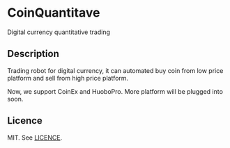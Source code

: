 # CoinQuantitave
Digital currency quantitative trading

## Description
Trading robot for digital currency, it can automated buy coin from low price platform and sell from high price platform.

Now, we support CoinEx and HuoboPro. More platform will be plugged into soon.

## Licence
MIT. See [LICENCE](./LICENCE).
